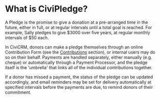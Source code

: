 # What is CiviPledge?

A Pledge is the promise to give a donation at a pre-arranged time in the
future, either in full, or at regular intervals until a total goal is
reached. For example, Sally pledges to give $3000 over five years, at
regular monthly intervals of $50 each.

In CiviCRM, donors can make a pledge themselves through an online
Contribution Form (see the [Contributions](../contributions/what-is-civicontribute.md) section), or internal users
may do so on their behalf. Payments are handled separately, either
manually (e.g. cheque) or automatically through a Payment Processor, and
the pledge itself is the 'umbrella' that links all of the individual
contributions together.

If a donor has missed a payment, the status of the pledge can be updated
accordingly, and email reminders may be set for delivery automatically
at specified intervals before the payments are due, to remind donors of
their commitment.

